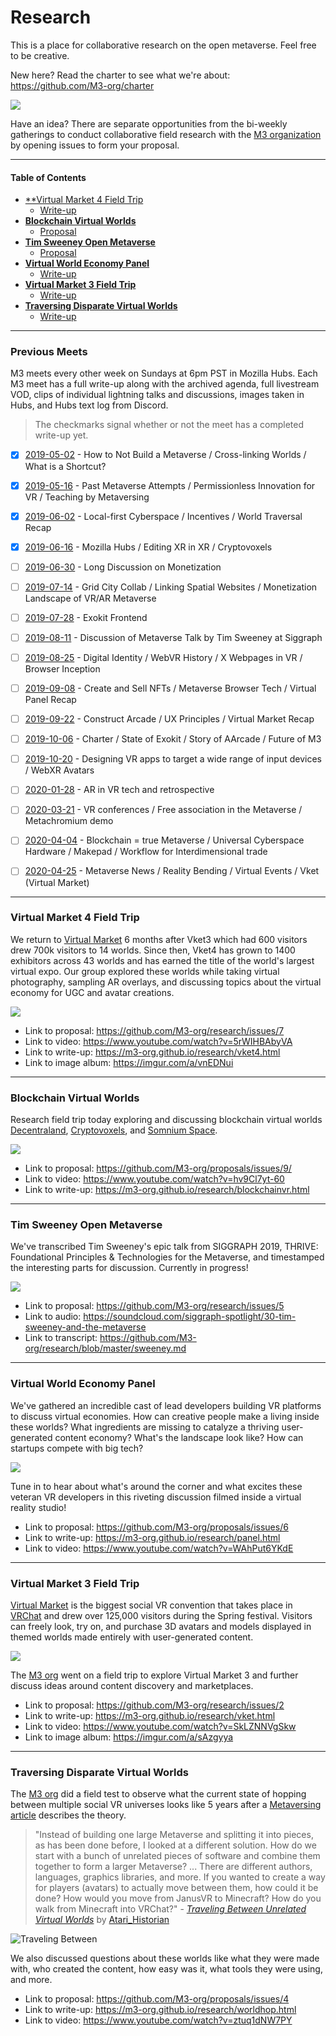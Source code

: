 # Research

This is a place for collaborative research on the open metaverse. Feel free to be creative.

New here? Read the charter to see what we're about: https://github.com/M3-org/charter

![](https://i.imgur.com/7MVQZ8H.jpg)

Have an idea? There are separate opportunities from the bi-weekly gatherings to conduct collaborative field research with the [M3 organization](https://github.com/M3-org) by opening issues to form your proposal.

---

#### **Table of Contents**
 
- [**Virtual Market 4 Field Trip](https://github.com/M3-org/research#virtual-market-4-field-trip)
    - [Write-up](https://m3-org.github.io/research/vket4.html)
- [**Blockchain Virtual Worlds**](https://github.com/M3-org/research#blockchain-virtual-worlds)
    - [Proposal](https://github.com/M3-org/proposals/issues/9/)
- [**Tim Sweeney Open Metaverse**](https://github.com/M3-org/research/#tim-sweeney-open-metaverse)
    - [Proposal](https://github.com/M3-org/research/issues/5)
- [**Virtual World Economy Panel**](https://github.com/M3-org/research#virtual-world-economy-panel)
    - [Write-up](https://m3-org.github.io/research/panel.html)
- [**Virtual Market 3 Field Trip**](https://github.com/M3-org/research#virtual-market-3-field-trip)
    - [Write-up](https://m3-org.github.io/research/vket.html)
- [**Traversing Disparate Virtual Worlds**](https://github.com/M3-org/research#traversing-disparate-virtual-worlds)
    - [Write-up](https://m3-org.github.io/research/worldhop.html)

---

### Previous Meets

M3 meets every other week on Sundays at 6pm PST in Mozilla Hubs. Each M3 meet has a full write-up along with the archived agenda, full livestream VOD, clips of individual lightning talks and discussions, images taken in Hubs, and Hubs text log from Discord. 

> The checkmarks signal whether or not the meet has a completed write-up yet.

- [x] [2019-05-02](https://github.com/M3-org/schedule/tree/master/2019-05-02) - How to Not Build a Metaverse / Cross-linking Worlds / What is a Shortcut?
- [x] [2019-05-16](https://github.com/M3-org/schedule/tree/master/2019-05-16) - Past Metaverse Attempts / Permissionless Innovation for VR / Teaching by Metaversing
- [x] [2019-06-02](https://github.com/M3-org/schedule/tree/master/2019-06-02) - Local-first Cyberspace / Incentives / World Traversal Recap
- [x] [2019-06-16](https://github.com/M3-org/schedule/tree/master/2019-06-16) - Mozilla Hubs / Editing XR in XR / Cryptovoxels
- [ ] [2019-06-30](https://github.com/M3-org/schedule/tree/master/2019-06-30) - Long Discussion on Monetization
- [ ] [2019-07-14](https://github.com/M3-org/schedule/tree/master/2019-07-14) - Grid City Collab / Linking Spatial Websites / Monetization Landscape of VR/AR Metaverse
- [ ] [2019-07-28](https://github.com/M3-org/schedule/tree/master/2019-07-28) - Exokit Frontend
- [ ] [2019-08-11](https://github.com/M3-org/schedule/tree/master/2019-08-11) - Discussion of Metaverse Talk by Tim Sweeney at Siggraph
- [ ] [2019-08-25](https://github.com/M3-org/schedule/tree/master/2019-08-25) - Digital Identity / WebVR History / X Webpages in VR / Browser Inception
- [ ] [2019-09-08](https://github.com/M3-org/schedule/tree/master/2019-09-08) - Create and Sell NFTs / Metaverse Browser Tech / Virtual Panel Recap
- [ ] [2019-09-22](https://github.com/M3-org/schedule/tree/master/2019-09-22) - Construct Arcade / UX Principles / Virtual Market Recap
- [ ] [2019-10-06](https://github.com/M3-org/schedule/tree/master/2019-10-06) - Charter / State of Exokit / Story of AArcade / Future of M3
- [ ] [2019-10-20](https://github.com/M3-org/schedule/tree/master/2019-10-20) - Designing VR apps to target a wide range of input devices / WebXR Avatars
- [ ] [2020-01-28](https://github.com/M3-org/schedule/tree/master/2020-01-28) - AR in VR tech and retrospective
- [ ] [2020-03-21](https://github.com/M3-org/schedule/tree/master/2020-03-21) - VR conferences / Free association in the Metaverse / Metachromium demo
- [ ] [2020-04-04](https://github.com/M3-org/schedule/tree/master/2020-04-04) - Blockchain = true Metaverse / Universal Cyberspace Hardware / Makepad / Workflow for Interdimensional trade
- [ ] [2020-04-25](https://github.com/M3-org/schedule/tree/master/2020-04-25) - Metaverse News / Reality Bending / Virtual Events / Vket (Virtual Market)


---

### Virtual Market 4 Field Trip

We return to [Virtual Market](https://twitter.com/Virtual_Market_) 6 months after Vket3 which had 600 visitors drew 700k visitors to 14 worlds. Since then, Vket4 has grown to 1400 exhibitors across 43 worlds and has earned the title of the world's largest virtual expo. Our group explored these worlds while taking virtual photography, sampling AR overlays, and discussing topics about the virtual economy for UGC and avatar creations.

![](https://i.imgur.com/pINg99l.jpg)

- Link to proposal: <https://github.com/M3-org/research/issues/7>
- Link to video: <https://www.youtube.com/watch?v=5rWIHBAbyVA>
- Link to write-up: <https://m3-org.github.io/research/vket4.html>
- Link to image album: <https://imgur.com/a/vnEDNui>

---

### Blockchain Virtual Worlds

Research field trip today exploring and discussing blockchain virtual worlds [Decentraland](https://decentraland.org), [Cryptovoxels](https://cryptovoxels.com), and [Somnium Space](https://somniumspace.com).

![](https://i.imgur.com/NWlIzFA.jpg)

- Link to proposal: <https://github.com/M3-org/proposals/issues/9/>
- Link to video: <https://www.youtube.com/watch?v=hv9Cl7yt-60>
- Link to write-up: <https://m3-org.github.io/research/blockchainvr.html>

---

### Tim Sweeney Open Metaverse

We've transcribed Tim Sweeney's epic talk from SIGGRAPH 2019, THRIVE: Foundational Principles & Technologies for the Metaverse, and timestamped the interesting parts for discussion. Currently in progress!

![](https://i.imgur.com/Vgd3qxD.jpg)

- Link to proposal: <https://github.com/M3-org/research/issues/5>
- Link to audio: <https://soundcloud.com/siggraph-spotlight/30-tim-sweeney-and-the-metaverse>
- Link to transcript: <https://github.com/M3-org/research/blob/master/sweeney.md>

---

### Virtual World Economy Panel

We've gathered an incredible cast of lead developers building VR platforms to discuss virtual economies. How can creative people make a living inside these worlds? What ingredients are missing to catalyze a thriving user-generated content economy? What's the landscape look like? How can startups compete with big tech? 

![](https://i.imgur.com/wNqTzGW.jpg)

Tune in to hear about what's around the corner and what excites these veteran VR developers in this riveting discussion filmed inside a virtual reality studio!

- Link to proposal: <https://github.com/M3-org/proposals/issues/6>
- Link to write-up: <https://m3-org.github.io/research/panel.html>
- Link to video: <https://www.youtube.com/watch?v=WAhPut6YKdE>

---

### Virtual Market 3 Field Trip

[Virtual Market](https://v-market.work) is the biggest social VR convention that takes place in [VRChat](https://vrchat.net) and drew over 125,000 visitors during the Spring festival. Visitors can freely look, try on, and purchase 3D avatars and models displayed in themed worlds made entirely with user-generated content.

![](https://i.imgur.com/5Wl4e99.jpg)

The [M3 org](https://github.com/M3-org/schedule) went on a field trip to explore Virtual Market 3 and further discuss ideas around content discovery and marketplaces. 

- Link to proposal: <https://github.com/M3-org/research/issues/2>
- Link to write-up: <https://m3-org.github.io/research/vket.html>
- Link to video: <https://www.youtube.com/watch?v=SkLZNNVgSkw>
- Link to image album: <https://imgur.com/a/sAzgyya>

---

### Traversing Disparate Virtual Worlds

The [M3 org](https://github.com/M3-org) did a field test to observe what the current state of hopping between multiple social VR universes looks like 5 years after a [Metaversing article](https://metaversing.com/2014/05/11/travelling-between-unrelated-virtual-worlds/) describes the theory.

>"Instead of building one large Metaverse and splitting it into pieces, as has been done before, I looked at a different solution. How do we start with a bunch of unrelated pieces of software and combine them together to form a larger Metaverse? ... There are different authors, languages, graphics libraries, and more. If you wanted to create a way for players (avatars) to actually move between them, how could it be done? How would you move from JanusVR to Minecraft? How do you walk from Minecraft into VRChat?" - [*Traveling Between Unrelated Virtual Worlds*](https://metaversing.com/2014/05/11/travelling-between-unrelated-virtual-worlds/) by [Atari_Historian](https://www.reddit.com/user/Atari_Historian/)

![Traveling Between](https://i.imgur.com/BXjUHDZ.jpg)

 We also discussed questions about these worlds like what they were made with, who created the content, how easy was it, what tools they were using, and more.

- Link to proposal: <https://github.com/M3-org/proposals/issues/4>
- Link to write-up: <https://m3-org.github.io/research/worldhop.html>
- Link to video: <https://www.youtube.com/watch?v=ztuq1dNW7PY>
